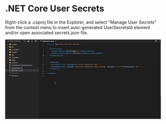 # .NET Core User Secrets

Right-click a .csproj file in the Explorer, and select "Manage User Secrets" from the context menu to insert auto-generated UserSecretsId element and/or open associated secrets.json file.

![example](img/example.gif)